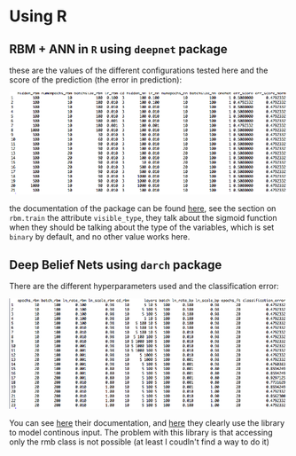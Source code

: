 # Using R

## RBM + ANN in `R` using `deepnet` package

these are the values of the different configurations tested here and the score of the prediction (the error in prediction):

![configs][configs]

the documentation of the package can be found [here](https://cran.r-project.org/web/packages/deepnet/deepnet.pdf), see the section on `rbm.train` the attribute `visible_type`, they talk about the sigmoid function when they should be talking about the type of the variables, which is set `binary` by default, and no other value works here.

## Deep Belief Nets using `darch` package

There are the different hyperparameters used and the classification error:

![configs_darch][configs_darch]

You can see [here](https://cran.r-project.org/web/packages/darch/darch.pdf) their documentation, and [here](https://github.com/maddin79/darch/blob/master/examples/example.mnist.R) they clearly use the library to model continous input. The problem with this library is that accessing only the rmb class is not possible (at least I coudln't find a way to do it)

[configs_darch]: img/2.png "different hyperparameters for dbn using darch library"
[configs]: img/1.png "different configs"
